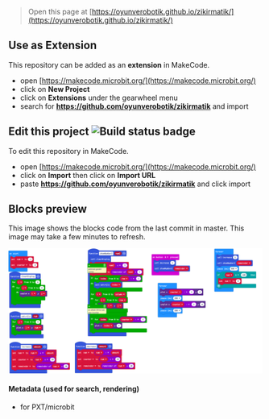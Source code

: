 
> Open this page at [https://oyunverobotik.github.io/zikirmatik/](https://oyunverobotik.github.io/zikirmatik/)

## Use as Extension

This repository can be added as an **extension** in MakeCode.

* open [https://makecode.microbit.org/](https://makecode.microbit.org/)
* click on **New Project**
* click on **Extensions** under the gearwheel menu
* search for **https://github.com/oyunverobotik/zikirmatik** and import

## Edit this project ![Build status badge](https://github.com/oyunverobotik/zikirmatik/workflows/MakeCode/badge.svg)

To edit this repository in MakeCode.

* open [https://makecode.microbit.org/](https://makecode.microbit.org/)
* click on **Import** then click on **Import URL**
* paste **https://github.com/oyunverobotik/zikirmatik** and click import

## Blocks preview

This image shows the blocks code from the last commit in master.
This image may take a few minutes to refresh.

![A rendered view of the blocks](https://github.com/oyunverobotik/zikirmatik/raw/master/.github/makecode/blocks.png)

#### Metadata (used for search, rendering)

* for PXT/microbit
<script src="https://makecode.com/gh-pages-embed.js"></script><script>makeCodeRender("{{ site.makecode.home_url }}", "{{ site.github.owner_name }}/{{ site.github.repository_name }}");</script>
